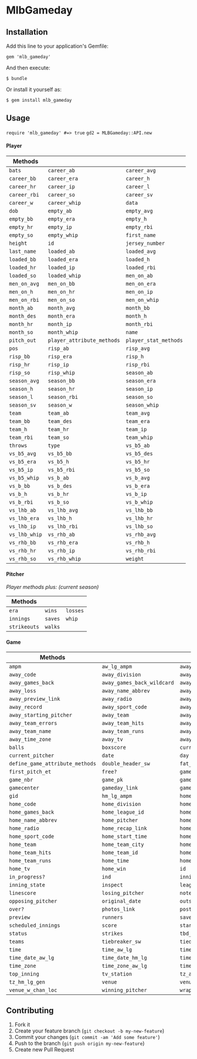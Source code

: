 # MlbGameday

## Installation

Add this line to your application's Gemfile:

    gem 'mlb_gameday'

And then execute:

    $ bundle

Or install it yourself as:

    $ gem install mlb_gameday

## Usage

`require 'mlb_gameday' #=> true`
`gd2 = MLBGameday::API.new`

#### Player
| Methods | | |
|------------------|----|----|
| `bats`| `career_ab`| `career_avg`|
| `career_bb` | `career_era`| `career_h`|
| `career_hr` | `career_ip`| `career_l`|
| `career_rbi`| `career_so`| `career_sv`|
| `career_w`| `career_whip`| `data`|
| `dob`| `empty_ab`| `empty_avg`|
| `empty_bb`| `empty_era`| `empty_h`|
| `empty_hr`| `empty_ip`| `empty_rbi`|
| `empty_so`| `empty_whip`| `first_name`|
| `height`| `id`| `jersey_number`|
| `last_name`| `loaded_ab`| `loaded_avg`|
| `loaded_bb`| `loaded_era`| `loaded_h`|
| `loaded_hr`| `loaded_ip`| `loaded_rbi`|
| `loaded_so`| `loaded_whip`| `men_on_ab`|
| `men_on_avg`| `men_on_bb`| `men_on_era`|
| `men_on_h`| `men_on_hr`| `men_on_ip`|
| `men_on_rbi`| `men_on_so`| `men_on_whip`|
| `month_ab`| `month_avg`| `month_bb`|
| `month_des`| `month_era`| `month_h`|
| `month_hr`| `month_ip`| `month_rbi`|
| `month_so`| `month_whip`| `name`|
| `pitch_out`| `player_attribute_methods`| `player_stat_methods`|
| `pos`| `risp_ab`| `risp_avg`|
| `risp_bb` | `risp_era`| `risp_h`|
| `risp_hr`| `risp_ip`| `risp_rbi`|
| `risp_so`| `risp_whip`| `season_ab`|
| `season_avg`| `season_bb`| `season_era`|
| `season_h`| `season_hr`| `season_ip`|
| `season_l`| `season_rbi`| `season_so`|
| `season_sv`| `season_w`| `season_whip`|
| `team`| `team_ab`| `team_avg`|
| `team_bb`| `team_des`| `team_era`|
| `team_h`| `team_hr`| `team_ip`|
| `team_rbi`| `team_so`| `team_whip`|
| `throws`| `type`| `vs_b5_ab`|
| `vs_b5_avg`| `vs_b5_bb`| `vs_b5_des`|
| `vs_b5_era`| `vs_b5_h`| `vs_b5_hr`|
| `vs_b5_ip`| `vs_b5_rbi`| `vs_b5_so`|
| `vs_b5_whip`| `vs_b_ab`| `vs_b_avg`|
| `vs_b_bb`| `vs_b_des`| `vs_b_era`|
| `vs_b_h`| `vs_b_hr`| `vs_b_ip`|
| `vs_b_rbi`| `vs_b_so`| `vs_b_whip`|
| `vs_lhb_ab`| `vs_lhb_avg`| `vs_lhb_bb`|
| `vs_lhb_era`| `vs_lhb_h`| `vs_lhb_hr`|
| `vs_lhb_ip`| `vs_lhb_rbi`| `vs_lhb_so`|
| `vs_lhb_whip`| `vs_rhb_ab`| `vs_rhb_avg`|
| `vs_rhb_bb`| `vs_rhb_era`| `vs_rhb_h`|
| `vs_rhb_hr`| `vs_rhb_ip`| `vs_rhb_rbi`|
| `vs_rhb_so`| `vs_rhb_whip`| `weight`|

#### Pitcher
_Player methods plus: (current season)_

| Methods | | |
|------------------|----|----|
| `era` | `wins` | `losses` |
| `innings` | `saves` | `whip` |
| `strikeouts` | `walks` | |

#### Game
| Methods | | |
|------------------|----|----|
| `ampm` | `aw_lg_ampm` | `away_ampm` |
| `away_code` | `away_division` | `away_file_code` |
| `away_games_back` | `away_games_back_wildcard` | `away_league_id` |
| `away_loss` | `away_name_abbrev` | `away_pitcher` |
| `away_preview_link` | `away_radio` | `away_recap_link` |
| `away_record` | `away_sport_code` | `away_start_time` |
| `away_starting_pitcher` | `away_team` | `away_team_city` |
| `away_team_errors` | `away_team_hits` | `away_team_id` |
| `away_team_name` | `away_team_runs` | `away_time` |
| `away_time_zone` | `away_tv` | `away_win` |
| `balls` | `boxscore` | `current_linescore` |
| `current_pitcher` | `date` | `day` |
| `define_game_attribute_methods` | `double_header_sw` | `fat_lady_has_sung?` |
| `first_pitch_et` | `free?` | `game_data_directory` |
| `game_nbr` | `game_pk` | `game_type` |
| `gamecenter` | `gameday_link` | `gameday_sw` |
| `gid` | `hm_lg_ampm` | `home_ampm` |
| `home_code` | `home_division` | `home_file_code` |
| `home_games_back` | `home_league_id` | `home_loss` |
| `home_name_abbrev` | `home_pitcher` | `home_preview_link` |
| `home_radio` | `home_recap_link` | `home_record` |
| `home_sport_code` | `home_start_time` | `home_starting_pitcher` |
| `home_team` | `home_team_city` | `home_team_errors` |
| `home_team_hits` | `home_team_id` | `home_team_name` |
| `home_team_runs` | `home_time` | `home_time_zone` |
| `home_tv` | `home_win` | `id` |
| `in_progress?` | `ind` | `inning` |
| `inning_state` | `inspect` | `league` |
| `linescore` | `losing_pitcher` | `note` |
| `opposing_pitcher` | `original_date` | `outs` |
| `over?` | `photos_link` | `postponed?` |
| `preview` | `runners` | `save_pitcher` |
| `scheduled_innings` | `score` | `started?` |
| `status` | `strikes` | `tbd_flag` |
| `teams` | `tiebreaker_sw` | `tied?` |
| `time` | `time_aw_lg` | `time_date` |
| `time_date_aw_lg` | `time_date_hm_lg` | `time_hm_lg` |
| `time_zone` | `time_zone_aw_lg` | `time_zone_hm_lg` |
| `top_inning` | `tv_station` | `tz_aw_lg_gen` |
| `tz_hm_lg_gen` | `venue` | `venue_id` |
| `venue_w_chan_loc` | `winning_pitcher` | `wrapup_link` |

## Contributing

1. Fork it
2. Create your feature branch (`git checkout -b my-new-feature`)
3. Commit your changes (`git commit -am 'Add some feature'`)
4. Push to the branch (`git push origin my-new-feature`)
5. Create new Pull Request
